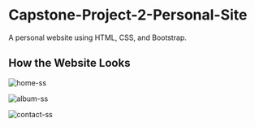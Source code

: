 # Capstone-Project-2-Personal-Site

A personal website using HTML, CSS, and Bootstrap.

## How the Website Looks

![home-ss](https://github.com/user-attachments/assets/5e538b00-d414-4b33-b115-5646b909dea7)

![album-ss](https://github.com/user-attachments/assets/d6ebf8ea-3a1a-4604-9fbc-f770c77809e5)

![contact-ss](https://github.com/user-attachments/assets/074eed3c-a2eb-49af-8e88-93542e27c24a)
